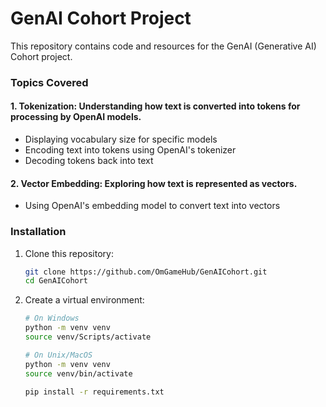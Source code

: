 # GenAI Cohort Project

This repository contains code and resources for the GenAI (Generative AI) Cohort project.

### Topics Covered

#### 1. **Tokenization**: Understanding how text is converted into tokens for processing by OpenAI models.
- Displaying vocabulary size for specific models
- Encoding text into tokens using OpenAI's tokenizer
- Decoding tokens back into text


#### 2. **Vector Embedding**: Exploring how text is represented as vectors.
- Using OpenAI's embedding model to convert text into vectors

### Installation

1. Clone this repository:
   ```bash
   git clone https://github.com/OmGameHub/GenAICohort.git
   cd GenAICohort
   ```

2. Create a virtual environment:
   ```bash
   # On Windows
   python -m venv venv
   source venv/Scripts/activate

   # On Unix/MacOS
   python -m venv venv
   source venv/bin/activate

   pip install -r requirements.txt
   ```